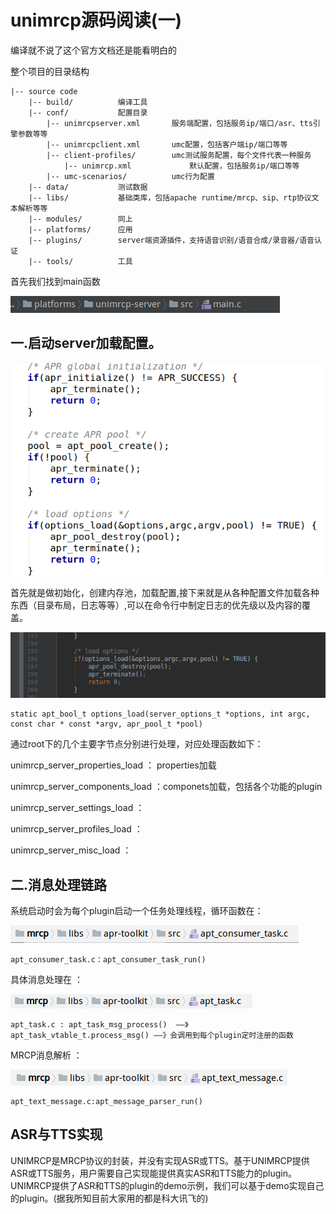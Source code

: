 # unimrcp源码阅读(一)

编译就不说了这个官方文档还是能看明白的

整个项目的目录结构
```
|-- source code
	|-- build/			编译工具
	|-- conf/			配置目录
		|-- unimrcpserver.xml		服务端配置，包括服务ip/端口/asr、tts引擎参数等等
		|-- unimrcpclient.xml		umc配置，包括客户端ip/端口等等
		|-- client-profiles/		umc测试服务配置，每个文件代表一种服务
			|-- unimrcp.xml				默认配置，包括服务ip/端口等等
		|-- umc-scenarios/			umc行为配置
	|-- data/			测试数据
	|-- libs/			基础类库，包括apache runtime/mrcp、sip、rtp协议文本解析等等
	|-- modules/		同上
	|-- platforms/		应用
	|-- plugins/		server端资源插件，支持语音识别/语音合成/录音器/语音认证
	|-- tools/			工具
```

首先我们找到main函数

![](mrcp-2.png)

## 一.启动server加载配置。
![](unimrcp.png)

首先就是做初始化，创建内存池，加载配置,接下来就是从各种配置文件加载各种东西（目录布局，日志等等）,可以在命令行中制定日志的优先级以及内容的覆盖。

![](mrcp-3.png)
```
static apt_bool_t options_load(server_options_t *options, int argc, const char * const *argv, apr_pool_t *pool)
```
通过root下的几个主要字节点分别进行处理，对应处理函数如下：

unimrcp_server_properties_load ： properties加载

unimrcp_server_components_load ：componets加载，包括各个功能的plugin

unimrcp_server_settings_load ： 

unimrcp_server_profiles_load ：

unimrcp_server_misc_load ：

## 二.消息处理链路

系统启动时会为每个plugin启动一个任务处理线程，循环函数在：

![](unimrcp1.png)

```
apt_consumer_task.c：apt_consumer_task_run()
```
具体消息处理在 ：

![](unimrcp2.png)

```
apt_task.c : apt_task_msg_process()  ——》apt_task_vtable_t.process_msg() ——》会调用到每个plugin定时注册的函数
```
MRCP消息解析 ：

![](unimrcp3.png)

```
apt_text_message.c:apt_message_parser_run()
```
## ASR与TTS实现 

UNIMRCP是MRCP协议的封装，并没有实现ASR或TTS。基于UNIMRCP提供ASR或TTS服务，用户需要自己实现能提供真实ASR和TTS能力的plugin。UNIMRCP提供了ASR和TTS的plugin的demo示例，我们可以基于demo实现自己的plugin。(据我所知目前大家用的都是科大讯飞的)













